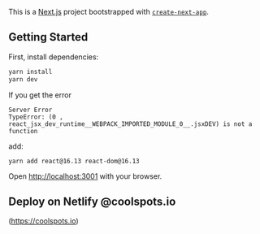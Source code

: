 This is a [Next.js](https://nextjs.org/) project bootstrapped with [`create-next-app`](https://github.com/vercel/next.js/tree/canary/packages/create-next-app).

## Getting Started

First, install dependencies:

```bash
yarn install
yarn dev
```

If you get the error
```
Server Error
TypeError: (0 , react_jsx_dev_runtime__WEBPACK_IMPORTED_MODULE_0__.jsxDEV) is not a function
```

add:
```
yarn add react@16.13 react-dom@16.13
```

Open [http://localhost:3001](http://localhost:3001) with your browser.



## Deploy on Netlify @coolspots.io

(https://coolspots.io)
